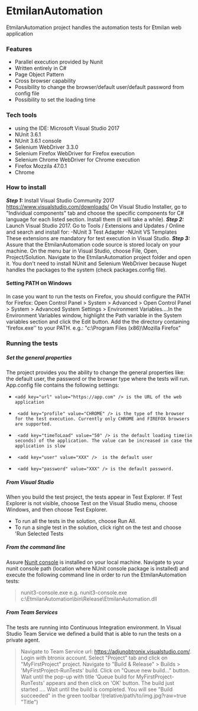 # EtmilanAutomation
EtmilanAutomation project handles the automation  tests for Etmilan web application

### Features
- Parallel execution provided by Nunit
- Written entirely in C#
- Page Object Pattern
- Cross browser capability
- Possibility to change the browser/default user/default password from config file
- Possibility to set the loading time

### Tech tools
 - using the IDE: Microsoft Visual Studio  2017
 - NUnit 3.6.1
 - NUnit 3.6.1 console
 - Selenium WebDriver 3.3.0
 - Selenium Firefox WebDriver for Firefox execution
 - Selenium Chrome WebDriver for Chrome execution
 - Firefox Mozzila 47.0.1
 - Chrome

### How to install
___Step 1:___ Install Visual Studio Community 2017 https://www.visualstudio.com/downloads/
On Visual Studio Installer, go to "Individual components" tab and choose the specific components for C# language for each listed section.
Install them (it will take a while).
___Step 2:___
Launch Visual Studio 2017.
Go to Tools / Extensions and Updates / Online and search and install for:
 -NUnit 3 Test Adapter
 -NUnit VS Templates
These extensions are mandatory for test execution in Visual Studio.
___Step 3:___
Assure that the EtmilanAutomation code source is stored localy on your machine.
On the menu bar in Visual Studio, choose File, Open, Project/Solution.
Navigate to the EtmilanAutomation project folder and open it.
You don't need to install NUnit and Selenium WebDriver because Nuget handles the packages to the system (check packages.config file).

#### Setting PATH on Windows
In case you want to run the tests on Firefox, you should configure the PATH for Firefox: 
Open Control Panel > System > Advanced > Open Control Panel > System > Advanced System Settings > Environment Variables....In the Environment Variables window, highlight the Path variable in the System variables section and click the Edit button. Add the the directory containing 'firefox.exe'' to your PATH. e.g.: "c:\Program Files (x86)\Mozilla Firefox\"

### Running the tests

##### Set the general properties
The project provides you the ability to change the general properties like: the default user, the password or the browser type where the tests will run.
App.config file contains the following settings: 
 -     <add key="url" value="https://app.com" /> is the URL of the web application
 -      <add key="profile" value="CHROME" /> is the type of the browser for the test execution. Currently only CHROME and FIREFOX browsers are supported.
 -      <add key="timeToLoad" value="50" /> is the default loading time(in seconds) of the application. The value can be increased in case the application is slow
 -      <add key="user" value="XXX" />  is the default user
 -      <add key="password" value="XXX" /> is the default password.
 
##### From Visual Studio
When you build the test project, the tests appear in Test Explorer. If Test Explorer is not visible, choose Test on the Visual Studio menu, choose Windows, and then choose Test Explorer.
 - To run all the tests in the solution, choose Run All.
 - To run a single test in the solution, click right on the test and choose 'Run Selected Tests
##### From the command line
Assure [Nunit console](https://github.com/nunit/nunit-console/releases/tag/3.6.1)  is installed on your local machine.
Navigate to your nunit console path (location where NUnit console package is installed) and execute the following command line in order to run the EtmilanAutomation tests:
>nunit3-console.exe <path to test.EtmilanAutomation.dll>
e.g.
>nunit3-console.exe c:\EtmilanAutomation\bin\Release\EtmilanAutomation.dll

 
 ##### From Team Services
The tests are running into Continuous Integration environment. In Visual Studio Team Service we defined a build that is able to run the tests on a private agent.

> Navigate to Team Service url: https://adjunobtronix.visualstudio.com/.
Login with btronix account.
Select "Project" tab and click on "MyFirstProject" project.
Navigate to "Build & Release" > Builds > 'MyFirstProject-RunTests' build.
Click on "Queue new build..." button.
Wait until the pop-up with title 'Queue build for MyFirstProject-RunTests' appears and then click on 'OK' button.
The build just started ....
Wait until the build is completed. 
You will see "Build succeeded" in the green toolbar
!(relative/path/to/img.jpg?raw=true "Title")
